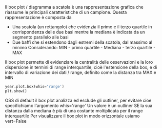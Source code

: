 Il box plot / diagramma a scatola è una rappresentazione grafica che riassume le principali caratteristiche di un campione.
Questa rappresentazione è composta da
- Una scatola (un rettangolo) che evidenzia il primo e il terzo quartile in corrispondenza delle due basi mentre la mediana è indicata da un segmento parallelo alle basi
- Due baffi che si estendono dagli estremi della scatola, dal massimo al minimo
Considerando: MIN - primo quartile - Mediana - terzo quartile - MAX

Il box plot permette di evidenziare la centralità delle osservazioni e la loro dispersione in termini di range interquartile, cioè l'estensione della box, e di intervallo di variazione dei dati / range, definito come la distanza tra MAX e MIN

```python
year.plot.box(whis='range')
plt.show()
```

OSS di default il box plot analizza ed esclude gli outliner, per evitare cioe specifichiamo l'argomento whis='range'
Un valore è un outliner SE la sua distanza dalla mediana è più di una costante moltiplicata per il range interquartile
Per visualizzare il box plot in modo orizzontale usiamo vert=False